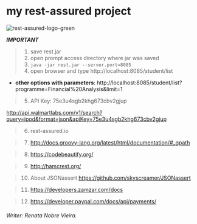 # my rest-assured project
![rest-assured-logo-green](https://user-images.githubusercontent.com/23301330/54575383-2462bb00-49b1-11e9-996b-c4e205a39e23.png)

***IMPORTANT***

>1) save rest.jar 
>2) open prompt access directory where jar was saved
>3) ```java -jar rest.jar --server.port=8085```
>4) open browser and type http://localhost:8085/student/list

- **other options with parameters**: http://localhost:8085/student/list?programme=Financial%20Analysis&limit=1

>5) API Key: 75e3u4sgb2khg673cbv2gjup

http://api.walmartlabs.com/v1/search?query=ipod&format=json&apiKey=75e3u4sgb2khg673cbv2gjup

>6) rest-assured.io

>7) http://docs.groovy-lang.org/latest/html/documentation/#_gpath

>8) https://codebeautify.org/

>9) http://hamcrest.org/

>10) About JSONassert https://github.com/skyscreamer/JSONassert

>11) https://developers.zamzar.com/docs

>12) https://developer.paypal.com/docs/api/payments/


 
###### Writer: *Renata Nobre Vieira*.
